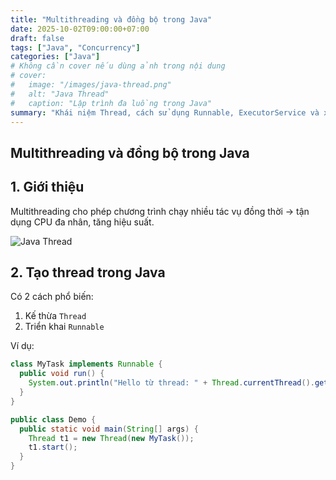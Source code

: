 ```yaml
---
title: "Multithreading và đồng bộ trong Java"
date: 2025-10-02T09:00:00+07:00
draft: false
tags: ["Java", "Concurrency"]
categories: ["Java"]
# Không cần cover nếu dùng ảnh trong nội dung
# cover:
#   image: "/images/java-thread.png"
#   alt: "Java Thread"
#   caption: "Lập trình đa luồng trong Java"
summary: "Khái niệm Thread, cách sử dụng Runnable, ExecutorService và xử lý đồng bộ hóa bằng synchronized."
---
```


## Multithreading và đồng bộ trong Java

## 1. Giới thiệu

Multithreading cho phép chương trình chạy nhiều tác vụ đồng thời → tận dụng CPU đa nhân, tăng hiệu suất.

![Java Thread](https://nhittt29.github.io/MyTechTales/images/java-thread.png "Lập trình đa luồng trong Java")

## 2. Tạo thread trong Java

Có 2 cách phổ biến:

1. Kế thừa `Thread`  
2. Triển khai `Runnable`

Ví dụ:

```java
class MyTask implements Runnable {
  public void run() {
    System.out.println("Hello từ thread: " + Thread.currentThread().getName());
  }
}

public class Demo {
  public static void main(String[] args) {
    Thread t1 = new Thread(new MyTask());
    t1.start();
  }
}

